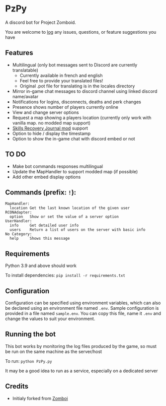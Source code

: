 # PzPy

A discord bot for Project Zomboid. 

You are welcome to [log](https://github.com/WorkingClassKid/PzPy_Discord/issues) any issues, questions, or feature suggestions you have

## Features
- Multilingual (only bot messages sent to Discord are currently translatable)
  - Currently available in french and english
  - Feel free to provide your translated files!
  - Original .pot file for translating is in the locales directory
- Mirror in-game chat messages to discord channel using linked discord name/avatar
- Notifications for logins, disconnects, deaths and perk changes
- Presence shows number of players currently online
- View and change server options
- Request a map showing a players location (currently only work with vanilla map. no modded map support)
- [Skills Recovery Journal mod](https://steamcommunity.com/sharedfiles/filedetails/?id=2503622437) support
- Option to hide / display the timestamp
- Option to show the in-game chat with discord embed or not

## TO DO
- Make bot commands responses multilingual
- Update the MapHandler to support modded map (if possible)
- Add other embed display options

## Commands (prefix: `!`):
```
MapHandler:
  location Get the last known location of the given user
RCONAdapter:
  option   Show or set the value of a server option
UserHandler:
  info     Get detailed user info
  users    Return a list of users on the server with basic info
No Category:
  help     Shows this message
```

## Requirements
Python 3.9 and above should work

To install dependencies:
`pip install -r requirements.txt`

## Configuration
Configuration can be specified using environment variables, which can also be declared using an environment file named `.env`.
Sample configuration is provided in a file named `sample.env`. You can copy this file, name it `.env` and change the values to suit your environment.

## Running the bot
This bot works by monitoring the log files produced by the game, so must be run on the same machine as the server/host

To run:
`python PzPy.py`

It may be a good idea to run as a service, especially on a dedicated server

## Credits

- Initialy forked from [Zomboi](https://github.com/JonnyPtn/zomboi/tree/master)